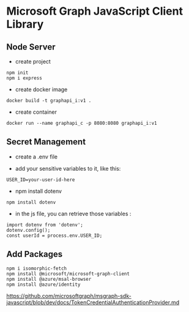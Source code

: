 # Microsoft Graph JavaScript Client Library

## Node Server

- create project
```
npm init
npm i express
```

- create docker image
```
docker build -t graphapi_i:v1 .
```

- create container
```
docker run --name graphapi_c -p 8080:8080 graphapi_i:v1
```


## Secret Management

- create a .env file

- add your sensitive variables to it, like this:
```
USER_ID=your-user-id-here
```

- npm install dotenv
```
npm install dotenv
```

- in the js file, you can retrieve those variables :
```
import dotenv from 'dotenv';
dotenv.config();
const userId = process.env.USER_ID;
```

## Add Packages

```
npm i isomorphic-fetch
npm install @microsoft/microsoft-graph-client
npm install @azure/msal-browser
npm install @azure/identity
```


https://github.com/microsoftgraph/msgraph-sdk-javascript/blob/dev/docs/TokenCredentialAuthenticationProvider.md